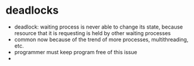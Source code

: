 # deadlocks

- deadlock: waiting process is never able to change its state, because resource that it is requesting is held by other waiting processes
- common now because of the trend of more processes, multithreading, etc.
- programmer must keep program free of this issue
- 